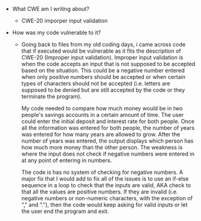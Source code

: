 * What CWE am I writing about?
	* CWE-20 imporper input validation

* How was my code vulnerable to it?
	* Going back to files from my old coding days, i came across code that if executed would be vulnerable
as it fits the description of CWE-20 (Improper input validation). Improper input validation is when the code
accepts an input that is not supposed to be accepted based on the situation. This could be a negative number
entered when only positive numbers should be accepted or when certain types of characters should not be
accepted (i.e. letters are supposed to be denied but are still accepted by the code or they terminate the
program).   

		My code needed to compare how much money would be in two people's savings accounts in
a certain amount of time. The user could enter the initial deposit and interest rate for both people. Once all
the information was entered for both people, the number of years was entered for how many years are allowed to
grow. After the number of years was entered, the output displays which person has how much more money than the
other person. The weakness is where the input does not check if negative numbers were entered in at any point of
entering in numbers.

	  The code is has no system of checking for negative numbers. A major fix that I would add to fix all of the
issues is to use an if-else sequence in a loop to check that the inputs are valid, AKA check to that all the values are positive numbers. If they are invalid (i.e. 
negative numbers or non-numeric characters, with the exception of "," and "."), then the code would keep asking 
for valid inputs or let the user end the program and exit.
